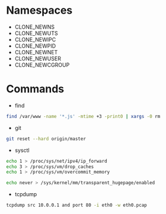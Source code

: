 # Namespaces

- CLONE_NEWNS
- CLONE_NEWUTS
- CLONE_NEWIPC
- CLONE_NEWPID
- CLONE_NEWNET
- CLONE_NEWUSER
- CLONE_NEWCGROUP

# Commands

- find

```bash
find /var/www -name '*.js' -mtime +3 -print0 | xargs -0 rm
```

- git

```bash
git reset --hard origin/master
```

- sysctl

```bash
echo 1 > /proc/sys/net/ipv4/ip_forward
echo 3 > /proc/sys/vm/drop_caches
echo 1 > /proc/sys/vm/overcommit_memory
```

```bash
echo never > /sys/kernel/mm/transparent_hugepage/enabled
```

- tcpdump

```bash
tcpdump src 10.0.0.1 and port 80 -i eth0 -w eth0.pcap
```


